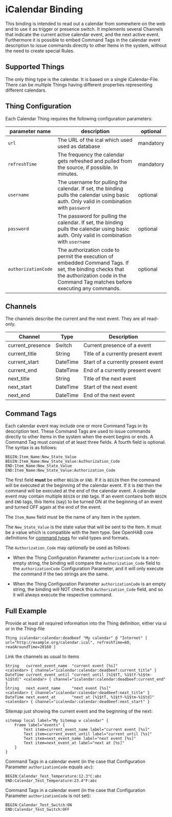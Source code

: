 # iCalendar Binding

This binding is intended to read out a calendar from somewhere on the web and to use it as trigger or presence switch. It implements several Channels that indicate the current active calendar event, and the next active event. Furthermore it is possible to embed Command Tags in the calendar event description to issue commands directly to other Items in the system, without the need to create special Rules. 

## Supported Things

The only thing type is the calendar. It is based on a single iCalendar-File. There can be multiple Things having different properties representing different calendars.

## Thing Configuration

Each Calendar Thing requires the following configuration parameters:

| parameter name      | description                                                                                                                                                                                                                                                                | optional  |
|---------------------|----------------------------------------------------------------------------------------------------------------------------------------------------------------------------------------------------------------------------------------------------------------------------|-----------|
| `url`               | The URL of the ical which used used as database                                                                                                                                                                                                                            | mandatory |
| `refreshTime`       | The frequency the calendar gets refreshed and pulled from the source, if possible. In minutes.                                                                                                                                                                             | mandatory |
| `username`          | The username for pulling the calendar. If set, the binding pulls the calendar using basic auth. Only valid in combination with `password`                                                                                                                                  | optional  |
| `password`          | The password for pulling the calendar. If set, the binding pulls the calendar using basic auth. Only valid in combination with `username`                                                                                                                                  | optional  |
| `authorizationCode` | The authorization code to permit the execution of embedded Command Tags. If set, the binding checks that the authorization code in the Command Tag matches before executing any commands.                                                                                  | optional  |

## Channels

The channels describe the current and the next event. They are all read-only.

| Channel           | Type      | Description                         |
|-------------------|-----------|-------------------------------------|
| current_presence  | Switch    | Current presence of a event         |
| current_title     | String    | Title of a currently present event  |
| current_start     | DateTime  | Start of a currently present event  |
| current_end       | DateTime  | End of a currently present event    |
| next_title        | String    | Title of the next event             |
| next_start        | DateTime  | Start of the next event             |
| next_end          | DateTime  | End of the next event               |

## Command Tags

Each calendar event may include one or more Command Tags in its description text. These Command Tags are used to issue commands directly to other Items in the system when the event begins or ends. A Command Tag must consist of at least three fields. A fourth field is optional. The syntax is as follows:

	BEGIN:Item_Name:New_State_Value
	BEGIN:Item_Name:New_State_Value:Authorization_Code
	END:Item_Name:New_State_Value
	END:Item_Name:New_State_Value:Authorization_Code

The first field **must** be either `BEGIN` or `END`. If it is `BEGIN` then the command will be executed at the beginning of the calendar event. If it is `END` then the command will be executed at the end of the calendar event. A calendar event may contain multiple `BEGIN` or `END` tags. If an event contains both `BEGIN` and `END` tags, this Items (say) to be turned ON at the beginning of an event and turned OFF again at the end of the event.
 
The `Item_Name` field must be the name of any Item in the system.

The `New_State_Value` is the state value that will be sent to the Item. It must be a value which is compatible with the Item type. See OpenHAB core definitions for [command types](https://www.openhab.org/docs/concepts/items.html#state-and-command-type-formatting) for valid types and formats.

The `Authorization_Code` may *optionally* be used as follows:

- When the Thing Configuration Parameter `authorizationCode` is a non-empty string, the binding will compare the `Authorization_Code` field to the `authorizationCode` Configuration Parameter, and it will only execute the command if the two strings are the same.

- When the Thing Configuration Parameter `authorizationCode` is an empty string, the binding will NOT check this `Authorization_Code` field, and so it will always execute the respective command.

 
## Full Example

Provide at least all required information into the Thing definition, either via ui or in the Thing-file

```
Thing icalendar:calendar:deadbeef "My calendar" @ "Internet" [ url="http://example.org/calendar.ical", refreshTime=60, readAroundTime=20160 ]
```

Link the channels as usual to items

```
String   current_event_name  "current event [%s]"                       <calendar> { channel="icalendar:calendar:deadbeef:current_title" }
DateTime current_event_until "current until [%1$tT, %1$tY-%1$tm-%1$td]" <calendar> { channel="icalendar:calendar:deadbeef:current_end" }
String   next_event_name     "next event [%s]"                          <calendar> { channel="icalendar:calendar:deadbeef:next_title" }
DateTime next_event_at       "next at [%1$tT, %1$tY-%1$tm-%1$td]"       <calendar> { channel="icalendar:calendar:deadbeef:next_start" }
```

Sitemap just showing the current event and the beginning of the next:

```
sitemap local label="My Sitemap w calendar" {
    Frame label="events" {
        Text item=current_event_name label="current event [%s]"
        Text item=current_event_until label="current until [%s]"
        Text item=next_event_name label="next event [%s]"
        Text item=next_event_at label="next at [%s]"
    }
}
```

Command Tags in a calendar event (in the case that Configuration Parameter `authorizationCode` equals `abc`):

```
BEGIN:Calendar_Test_Temperature:12.3°C:abc
END:Calendar_Test_Temperature:23.4°F:abc
```

Command Tags in a calendar event (in the case that Configuration Parameter `authorizationCode` is not set):

```
BEGIN:Calendar_Test_Switch:ON
END:Calendar_Test_Switch:OFF
```
